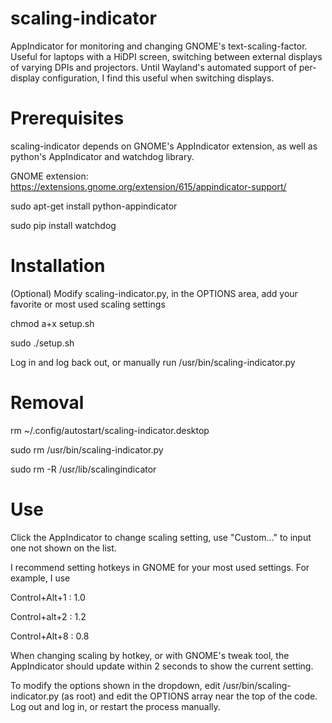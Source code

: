 # scaling-indicator
AppIndicator for monitoring and changing GNOME's text-scaling-factor. 
Useful for laptops with a HiDPI screen, switching between external displays of varying DPIs and projectors.
Until Wayland's automated support of per-display configuration, I find this useful when switching displays.

# Prerequisites
scaling-indicator depends on GNOME's AppIndicator extension, as well as python's AppIndicator and watchdog library.

GNOME extension: https://extensions.gnome.org/extension/615/appindicator-support/

sudo apt-get install python-appindicator

sudo pip install watchdog

# Installation

(Optional) Modify scaling-indicator.py, in the OPTIONS area, add your favorite or most used scaling settings

chmod a+x setup.sh

sudo ./setup.sh

Log in and log back out, or manually run /usr/bin/scaling-indicator.py

# Removal

rm ~/.config/autostart/scaling-indicator.desktop

sudo rm /usr/bin/scaling-indicator.py

sudo rm -R /usr/lib/scalingindicator

# Use

Click the AppIndicator to change scaling setting, use "Custom..." to input one not shown on the list.

I recommend setting hotkeys in GNOME for your most used settings. For example, I use 

Control+Alt+1 : 1.0

Control+alt+2 : 1.2

Control+Alt+8 : 0.8

When changing scaling by hotkey, or with GNOME's tweak tool, the AppIndicator should update within 2 seconds to show the current setting.

To modify the options shown in the dropdown, edit /usr/bin/scaling-indicator.py (as root) and edit the OPTIONS array near the top of the code. Log out and log in, or restart the process manually.
